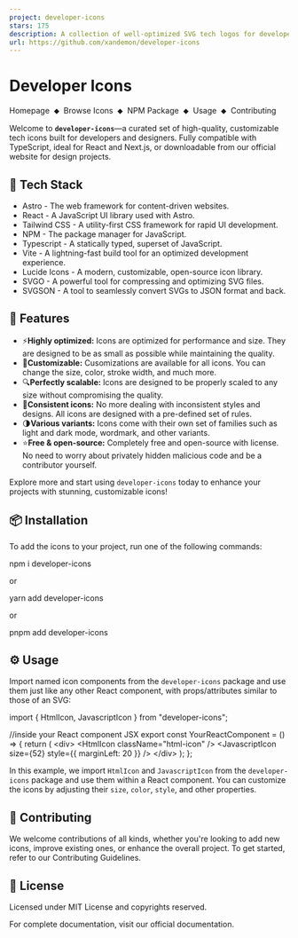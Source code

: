 ```yaml
---
project: developer-icons
stars: 175
description: A collection of well-optimized SVG tech logos for developers and designers—customizable, scalable, and free.
url: https://github.com/xandemon/developer-icons
---
```


Developer Icons
===============

Homepage  ⬥  Browse Icons  ⬥  NPM Package  ⬥  Usage  ⬥  Contributing

Welcome to **`developer-icons`**—a curated set of high-quality, customizable tech icons built for developers and designers. Fully compatible with TypeScript, ideal for React and Next.js, or downloadable from our official website for design projects.

🚀 Tech Stack
-------------

-   Astro - The web framework for content-driven websites.
-   React - A JavaScript UI library used with Astro.
-   Tailwind CSS - A utility-first CSS framework for rapid UI development.
-   NPM - The package manager for JavaScript.
-   Typescript - A statically typed, superset of JavaScript.
-   Vite - A lightning-fast build tool for an optimized development experience.
-   Lucide Icons - A modern, customizable, open-source icon library.
-   SVGO - A powerful tool for compressing and optimizing SVG files.
-   SVGSON - A tool to seamlessly convert SVGs to JSON format and back.

🌟 Features
-----------

-   ⚡**Highly optimized:** Icons are optimized for performance and size. They are designed to be as small as possible while maintaining the quality.
-   🎨**Customizable:** Cusomizations are available for all icons. You can change the size, color, stroke width, and much more.
-   🔍**Perfectly scalable:** Icons are designed to be properly scaled to any size without compromising the quality.
-   🔄**Consistent icons:** No more dealing with inconsistent styles and designs. All icons are designed with a pre-defined set of rules.
-   🌗**Various variants:** Icons come with their own set of families such as light and dark mode, wordmark, and other variants.
-   ⭐**Free & open-source:** Completely free and open-source with license. No need to worry about privately hidden malicious code and be a contributor yourself.

Explore more and start using `developer-icons` today to enhance your projects with stunning, customizable icons!

📦 Installation
---------------

To add the icons to your project, run one of the following commands:

npm i developer-icons

or

yarn add developer-icons

or

pnpm add developer-icons

⚙️ Usage
--------

Import named icon components from the `developer-icons` package and use them just like any other React component, with props/attributes similar to those of an SVG:

import { HtmlIcon, JavascriptIcon } from "developer-icons";

//inside your React component JSX
export const YourReactComponent \= () \=> {
  return (
    <div\>
      <HtmlIcon className\="html-icon" />
      <JavascriptIcon size\={52} style\={{ marginLeft: 20 }} />
    </div\>
  );
};

In this example, we import `HtmlIcon` and `JavascriptIcon` from the `developer-icons` package and use them within a React component. You can customize the icons by adjusting their `size`, `color`, `style`, and other properties.

🤝 Contributing
---------------

We welcome contributions of all kinds, whether you're looking to add new icons, improve existing ones, or enhance the overall project. To get started, refer to our Contributing Guidelines.

📜 License
----------

Licensed under MIT License and copyrights reserved.

For complete documentation, visit our official documentation.
